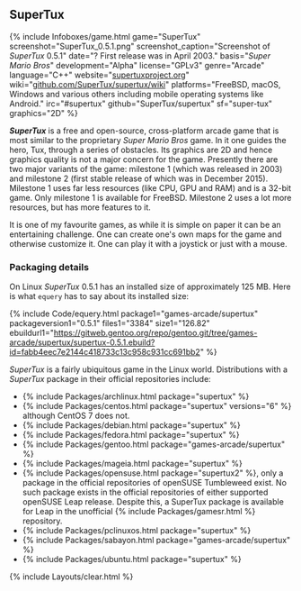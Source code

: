 ## SuperTux
{% include Infoboxes/game.html game="SuperTux" screenshot="SuperTux_0.5.1.png" screenshot_caption="Screenshot of <i>SuperTux</i> 0.5.1" date="? First release was in April 2003." basis="<i>Super Mario Bros</i>" development="Alpha" license="GPLv3" genre="Arcade" language="C++" website="<a href='https://supertuxproject.org/' link='_blank'>supertuxproject.org</a>" wiki="<a href='https://github.com/SuperTux/supertux/wiki' link='_blank'>github.com/SuperTux/supertux/wiki</a>" platforms="FreeBSD, macOS, Windows and various others including mobile operating systems like Android." irc="#supertux" github="SuperTux/supertux" sf="super-tux" graphics="2D" %}

***SuperTux*** is a free and open-source, cross-platform arcade game that is most similar to the proprietary *Super Mario Bros* game. In it one guides the hero, Tux, through a series of obstacles. Its graphics are 2D and hence graphics quality is not a major concern for the game. Presently there are two major variants of the game: milestone 1 (which was released in 2003) and milestone 2 (first stable release of which was in December 2015). Milestone 1 uses far less resources (like CPU, GPU and RAM) and is a 32-bit game. Only milestone 1 is available for FreeBSD. Milestone 2 uses a lot more resources, but has more features to it.

It is one of my favourite games, as while it is simple on paper it can be an entertaining challenge. One can create one's own maps for the game and otherwise customize it. One can play it with a joystick or just with a mouse.

### Packaging details
On Linux *SuperTux* 0.5.1 has an installed size of approximately 125 MB. Here is what `equery` has to say about its installed size:

{% include Code/equery.html package1="games-arcade/supertux" packageversion1="0.5.1" files1="3384" size1="126.82" ebuildurl1="https://gitweb.gentoo.org/repo/gentoo.git/tree/games-arcade/supertux/supertux-0.5.1.ebuild?id=fabb4eec7e2144c418733c13c958c931cc691bb2" %} 

*SuperTux* is a fairly ubiquitous game in the Linux world. Distributions with a *SuperTux* package in their official repositories include:

* {% include Packages/archlinux.html package="supertux" %}
* {% include Packages/centos.html package="supertux" versions="6" %} although CentOS 7 does not.
* {% include Packages/debian.html package="supertux" %}
* {% include Packages/fedora.html package="supertux" %}
* {% include Packages/gentoo.html package="games-arcade/supertux" %}
* {% include Packages/mageia.html package="supertux" %}
* {% include Packages/opensuse.html package="supertux2" %}, only a package in the official repositories of openSUSE Tumbleweed exist. No such package exists in the official repositories of either supported openSUSE Leap release. Despite this, a SuperTux package is available for Leap in the unofficial {% include Packages/gamesr.html %} repository.
* {% include Packages/pclinuxos.html package="supertux" %}
* {% include Packages/sabayon.html package="games-arcade/supertux" %}
* {% include Packages/ubuntu.html package="supertux" %}

{% include Layouts/clear.html %}
